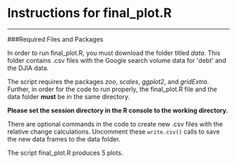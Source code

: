 Instructions for final_plot.R
===
----------

###Required Files and Packages

In order to run final_plot.R, you must download the folder titled *data*. This folder contains .csv files with the Google search volume data for 'debt' and the DJIA data. 

The script requires the packages *zoo*, *scales*, *ggplot2*, and *gridExtra*. Further, in order for the code to run properly, the final_plot.R file and the data folder **must** be in the same directory. 

**Please set the session directory in the R console to the working directory.**

There are optional commands in the code to create new .csv files with the relative change calculations. Uncomment these `write.csv()` calls to save the new data frames to the data folder. 

The script final_plot.R produces 5 plots. 

